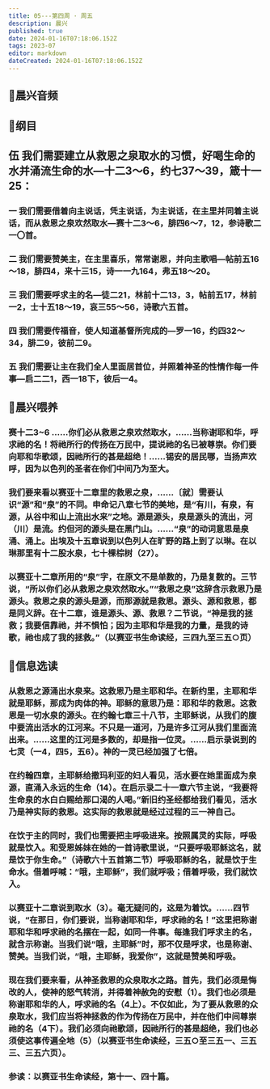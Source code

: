 ```yaml
---
title: 05---第四周 · 周五
description: 晨兴
published: true
date: 2024-01-16T07:18:06.152Z
tags: 2023-07
editor: markdown
dateCreated: 2024-01-16T07:18:06.152Z
---
```


## 🎵晨兴音频

## 📖纲目

## 伍 我们需要建立从救恩之泉取水的习惯，好喝生命的水并涌流生命的水—十二3～6，约七37～39，箴十一25：

### 一 我们需要借着向主说话，凭主说话，为主说话，在主里并同着主说话，而从救恩之泉欢然取水—赛十二3～6，腓四6～7，12，参诗歌二一〇首。

### 二 我们需要赞美主，在主里喜乐，常常谢恩，并向主歌唱—帖前五16～18，腓四4，来十三15，诗一一九164，弗五18～20。

### 三 我们需要呼求主的名—徒二21，林前十二13，3，帖前五17，林前一2，士十五18～19，哀三55～56，诗歌六五首。

### 四 我们需要传福音，使人知道基督所完成的—罗一16，约四32～34，腓二9，彼前二9。

### 五 我们需要让主在我们全人里面居首位，并照着神圣的性情作每一件事—启二二1，西一18下，彼后一4。

## 📖晨兴喂养

### 赛十二3~6    ……你们必从救恩之泉欢然取水，……当称谢耶和华，呼求祂的名！将祂所行的传扬在万民中，提说祂的名已被尊崇。你们要向耶和华歌颂，因祂所行的甚是超绝！……锡安的居民哪，当扬声欢呼，因为以色列的圣者在你们中间乃为至大。

### 我们要来看以赛亚十二章里的救恩之泉，……〔就〕需要认识“源”和“泉”的不同。申命记八章七节的美地，是“有川，有泉，有源，从谷中和山上流出水来”之地。源是源头，泉是源头的流出，河（川）是流。约但河的源头是在黑门山。……“泉”的动词意思是泉涌、涌上。出埃及十五章说到以色列人在旷野的路上到了以琳。在以琳那里有十二股水泉，七十棵棕树（27）。

### 以赛亚十二章所用的“泉”字，在原文不是单数的，乃是复数的。三节说，“所以你们必从救恩之泉欢然取水。”“救恩之泉”这辞含示救恩乃是源头。救恩之泉的源头是源，而那源就是救恩。源头、源和救恩，都是同义辞。在十二章，谁是源头、源、救恩？二节说，“神是我的拯救；我要信靠祂，并不惧怕；因为主耶和华是我的力量，是我的诗歌，祂也成了我的拯救。”（以赛亚书生命读经，三四九至三五○页）

## 📖信息选读

### 从救恩之源涌出水泉来。这救恩乃是主耶和华。在新约里，主耶和华就是耶稣，那成为肉体的神。耶稣的意思乃是：耶和华的救恩。这救恩是一切水泉的源头。在约翰七章三十八节，主耶稣说，从我们的腹中要流出活水的江河来。不只是一道河，乃是许多江河从我们里面流出来。……这里的江河是多数的，却是指一位灵。……启示录说到的七灵（一4，四5，五6）。神的一灵已经加强了七倍。

### 在约翰四章，主耶稣给撒玛利亚的妇人看见，活水要在她里面成为泉源，直涌入永远的生命（14）。在启示录二十一章六节主说，“我要将生命泉的水白白赐给那口渴的人喝。”新旧约圣经都给我们看见，活水乃是神实际的救恩。这实际的救恩就是经过过程的三一神自己。

### 在饮于主的同时，我们也需要把主呼吸进来。按照属灵的实际，呼吸就是饮入。和受恩姊妹在她的一首诗歌里说，“只要呼吸耶稣这名，就是饮于你生命。”（诗歌六十五首第二节）呼吸耶稣的名，就是饮于生命水。借着呼喊：“哦，主耶稣”，我们就呼吸；借着呼吸，我们就饮入。

### 以赛亚十二章说到取水（3）。毫无疑问的，这是为着饮。……四节说，“在那日，你们要说，当称谢耶和华，呼求祂的名！”这里把称谢耶和华和呼求祂的名摆在一起，如同一件事。每逢我们呼求主的名，就含示称谢。当我们说“哦，主耶稣”时，那不仅是呼求，也是称谢、赞美。当我们说，“哦，主耶稣，我爱你”，这就是赞美和呼吸。

### 现在我们要来看，从神圣救恩的众泉取水之路。首先，我们必须是悔改的人，使神的怒气转消，并得着神赦免的安慰（1）。我们也必须是称谢耶和华的人，呼求祂的名（4上）。不仅如此，为了要从救恩的众泉取水，我们应当将神拯救的作为传扬在万民中，并在他们中间尊崇祂的名（4下）。我们必须向祂歌颂，因祂所行的甚是超绝，我们也必须使这事传遍全地（5）（以赛亚书生命读经，三五○至三五一、三五三、三五六页）。

### 参读：以赛亚书生命读经，第十一、四十篇。
<!-- Google tag (gtag.js) -->
<script async src="https://www.googletagmanager.com/gtag/js?id=G-1P8709Z16T"></script>
<script>
  window.dataLayer = window.dataLayer || [];
  function gtag(){dataLayer.push(arguments);}
  gtag('js', new Date());

  gtag('config', 'G-1P8709Z16T');
</script>